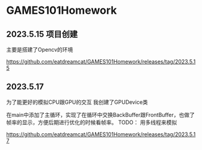 # GAMES101Homework

## 2023.5.15 项目创建

主要是搭建了Opencv的环境

https://github.com/eatdreamcat/GAMES101Homework/releases/tag/2023.5.15

## 2023.5.17

为了能更好的模拟CPU跟GPU的交互
我创建了GPUDevice类

在main中添加了主循环，实现了在循环中交换BackBuffer跟FrontBuffer，也做了帧率的显示，方便后期进行优化的时候看帧率。
TODO：
 用多线程来模拟

https://github.com/eatdreamcat/GAMES101Homework/releases/tag/2023.5.17